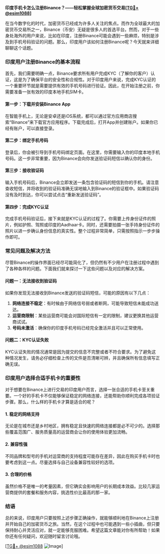 **印度手机卡怎么注册Binance？——轻松掌握全球加密货币交易[[TG💪+ @esim1088](https://t.me/s/esim1088)]**

在当今数字化的时代，加密货币已经成为许多人关注的焦点。而作为全球最大的加密货币交易所之一，Binance（币安）无疑是很多人的首选平台。然而，对于一些身处海外的用户来说，比如在印度，注册Binance可能会遇到一些麻烦，特别是涉及到手机号码验证的问题。那么，印度用户该如何注册Binance呢？今天就来详细聊聊这个话题。

### 印度用户注册Binance的基本流程

首先，我们需要明确一点，Binance要求所有用户完成KYC（了解你的客户）认证，这是为了确保平台的安全性和合规性。对于印度用户来说，完成KYC认证的一个重要环节就是需要提供有效的手机号码进行验证。因此，在开始注册之前，你需要准备一张有效的印度本地手机SIM卡。

#### 第一步：下载并安装Binance App
在智能手机上，无论是安卓还是iOS系统，都可以通过官方应用商店搜索“Binance”来下载官方应用程序。下载完成后，打开App并创建账户。如果你已经有账户，可以直接登录。

#### 第二步：绑定手机号码
登录后，你会被引导到手机号码绑定页面。在这里，你需要输入你的印度本地手机号码。这一步非常重要，因为Binance会向你发送验证码短信以确认你的身份。

#### 第三步：接收验证码
输入手机号码后，Binance会立即发送一条包含验证码的短信到你的手机。请注意查收短信，并将收到的验证码准确无误地输入到Binance的验证框中。如果验证码没有及时到达，你可以尝试点击“重新发送验证码”。

#### 第四步：完成KYC认证
完成手机号码验证后，接下来就是KYC认证的过程了。你需要上传身份证件的照片，例如护照、驾照或印度的Aadhaar卡。同时，还需要拍摄一张手持身份证件的照片以进一步确认身份信息的真实性。整个过程非常简单，只需按照指示一步步操作即可。

### 常见问题及解决方法

尽管Binance的操作界面已经尽可能简化了，但仍然有不少用户在注册过程中遇到了各种各样的问题。下面我们就来探讨一下这些问题以及对应的解决方案。

#### 问题一：无法接收到验证码
如果你发现无法接收到Binance发送的验证码短信，可能的原因有以下几点：
1. **网络连接不稳定**：有时候由于网络信号弱或者断网，可能导致短信未能成功送达。
2. **运营商限制**：某些运营商可能会对国际短信有一定的限制，建议更换其他运营商试试。
3. **号码未激活**：确保你的印度手机号码已经完全激活并且可以正常使用。

#### 问题二：KYC认证失败
KYC认证失败的情况通常是因为提交的信息不完整或者不符合要求。为了避免这种情况发生，请务必仔细检查上传的文件是否清晰可辨，并且确保所有信息填写正确无误。

### 印度用户选择合适手机卡的重要性

对于想要在Binance上进行交易的印度用户而言，选择一张合适的手机卡至关重要。一个好的手机卡不仅能够保证稳定的网络连接，还能帮助你顺利完成各项验证步骤。那么，什么样的手机卡才算是适合的呢？

#### 1. 稳定的网络支持
无论是在城市还是乡村地区，拥有稳定且快速的网络连接都是必不可少的。选择那些覆盖范围广、服务质量高的运营商会让你的使用体验更加流畅。

#### 2. 兼容性强
不同品牌和型号的手机对运营商的支持程度可能存在差异，因此在购买手机卡时也要考虑到这一点。尽量选择与自己设备兼容性较好的选项。

#### 3. 合理的价格
虽然价格不是唯一的考量因素，但它确实会影响用户的长期成本效益。比较几家运营商提供的套餐和服务内容，挑选性价比最高的那一家。

### 结语

总的来说，印度用户只要按照上述步骤正确操作，就能够顺利地在Binance上注册并开始自己的加密货币之旅。当然，在这个过程中也可能遇到一些小插曲，但只要保持耐心并灵活应对，就一定能够克服困难。希望这篇文章能对你有所帮助！如果你还有任何疑问，欢迎随时留言讨论哦。

[[TG💪+ @esim1088](https://t.me/s/esim1088) ![Image](https://i.postimg.cc/4NQfJmqS/Snipaste-2025-05-13-00-14-12.png)]